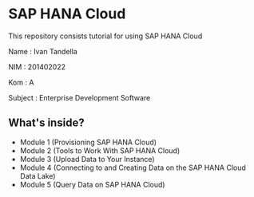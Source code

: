 # SAP HANA Cloud

This repository consists tutorial for using SAP HANA Cloud

Name : Ivan Tandella

NIM  : 201402022

Kom  : A

Subject : Enterprise Development Software


## What's inside?
- Module 1 (Provisioning SAP HANA Cloud)
- Module 2 (Tools to Work With SAP HANA Cloud)
- Module 3 (Upload Data to Your Instance)
- Module 4 (Connecting to and Creating Data on the SAP HANA Cloud Data Lake)
- Module 5 (Query Data on SAP HANA Cloud)

